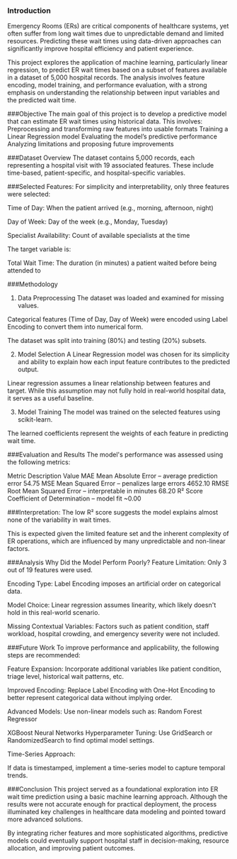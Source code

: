 ### Introduction
Emergency Rooms (ERs) are critical components of healthcare systems, yet often suffer from long wait times due to unpredictable demand and limited resources. Predicting these wait times using data-driven approaches can significantly improve hospital efficiency and patient experience.

This project explores the application of machine learning, particularly linear regression, to predict ER wait times based on a subset of features available in a dataset of 5,000 hospital records. The analysis involves feature encoding, model training, and performance evaluation, with a strong emphasis on understanding the relationship between input variables and the predicted wait time.
 
###Objective
The main goal of this project is to develop a predictive model that can estimate ER wait times using historical data. This involves:
Preprocessing and transforming raw features into usable formats
Training a Linear Regression model
Evaluating the model’s predictive performance
Analyzing limitations and proposing future improvements

###Dataset Overview
The dataset contains 5,000 records, each representing a hospital visit with 19 associated features. These include time-based, patient-specific, and hospital-specific variables.

###Selected Features:
For simplicity and interpretability, only three features were selected:

Time of Day: When the patient arrived (e.g., morning, afternoon, night)

Day of Week: Day of the week (e.g., Monday, Tuesday)

Specialist Availability: Count of available specialists at the time

The target variable is:

Total Wait Time: The duration (in minutes) a patient waited before being attended to

###Methodology
1. Data Preprocessing
The dataset was loaded and examined for missing values.

Categorical features (Time of Day, Day of Week) were encoded using Label Encoding to convert them into numerical form.

The dataset was split into training (80%) and testing (20%) subsets.

2. Model Selection
A Linear Regression model was chosen for its simplicity and ability to explain how each input feature contributes to the predicted output.

Linear regression assumes a linear relationship between features and target. While this assumption may not fully hold in real-world hospital data, it serves as a useful baseline.

3. Model Training
The model was trained on the selected features using scikit-learn.

The learned coefficients represent the weights of each feature in predicting wait time.

###Evaluation and Results
The model's performance was assessed using the following metrics:

Metric	Description	Value
MAE	Mean Absolute Error – average prediction error	54.75
MSE	Mean Squared Error – penalizes large errors	4652.10
RMSE	Root Mean Squared Error – interpretable in minutes	68.20
R² Score	Coefficient of Determination – model fit	~0.00

###Interpretation:
The low R² score suggests the model explains almost none of the variability in wait times.

This is expected given the limited feature set and the inherent complexity of ER operations, which are influenced by many unpredictable and non-linear factors.

###Analysis
Why Did the Model Perform Poorly?
Feature Limitation: Only 3 out of 19 features were used.

Encoding Type: Label Encoding imposes an artificial order on categorical data.

Model Choice: Linear regression assumes linearity, which likely doesn't hold in this real-world scenario.

Missing Contextual Variables: Factors such as patient condition, staff workload, hospital crowding, and emergency severity were not included.

###Future Work
To improve performance and applicability, the following steps are recommended:

Feature Expansion:
Incorporate additional variables like patient condition, triage level, historical wait patterns, etc.

Improved Encoding:
Replace Label Encoding with One-Hot Encoding to better represent categorical data without implying order.

Advanced Models:
Use non-linear models such as:
Random Forest Regressor

XGBoost
Neural Networks
Hyperparameter Tuning:
Use GridSearch or RandomizedSearch to find optimal model settings.

Time-Series Approach:

If data is timestamped, implement a time-series model to capture temporal trends.

###Conclusion
This project served as a foundational exploration into ER wait time prediction using a basic machine learning approach. Although the results were not accurate enough for practical deployment, the process illuminated key challenges in healthcare data modeling and pointed toward more advanced solutions.

By integrating richer features and more sophisticated algorithms, predictive models could eventually support hospital staff in decision-making, resource allocation, and improving patient outcomes.


